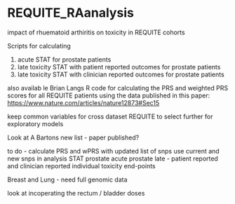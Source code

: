# REQUITE_RAanalysis
impact of rhuematoid arthiritis on toxicity in REQUITE cohorts


Scripts for calculating 
1. acute STAT for prostate patients
2. late toxicity STAT with patient reported outcomes for prostate patients
3. late toxicity STAT with clinician reported outcomes for prostate patients

also availab le Brian Langs R code for calculating the PRS and weighted PRS scores for all REQUITE patients using the data published in this paper:
https://www.nature.com/articles/nature12873#Sec15



keep common variables for cross dataset
REQUITE to select further for exploratory models

Look at A Bartons new list - paper published?

to do - 
calculate PRS and wPRS with updated list of snps
use current and new snps in analysis
  STAT
    prostate acute
    prostate late - patient reported and clinician reported
  individual toxicity end-points

Breast and Lung - need full genomic data

look at incoperating the rectum / bladder doses
